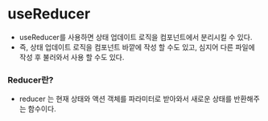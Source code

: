 # useReducer

- useReducer를 사용하면 상태 업데이트 로직을 컴포넌트에서 분리시킬 수 있다.
- 즉, 상태 업데이트 로직을 컴포넌트 바깥에 작성 할 수도 있고, 심지어 다른 파일에 작성 후 불러와서 사용 할 수도 있다.

### Reducer란?

- reducer 는 현재 상태와 액션 객체를 파라미터로 받아와서 새로운 상태를 반환해주는 함수이다.
